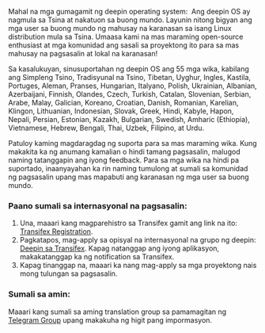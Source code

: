 Mahal na mga gumagamit ng deepin operating system:​
​
Ang deepin OS ay nagmula sa Tsina at nakatuon sa buong mundo. Layunin nitong bigyan ang mga user sa buong mundo ng mahusay na karanasan sa isang Linux distribution mula sa Tsina. Umaasa kami na mas maraming open-source enthusiast at mga komunidad ang sasali sa proyektong ito para sa mas mahusay na pagsasalin at lokal na karanasan!​

Sa kasalukuyan, sinusuportahan ng deepin OS ang 55 mga wika, kabilang ang Simpleng Tsino, Tradisyunal na Tsino, Tibetan, Uyghur, Ingles, Kastila, Portuges, Aleman, Pranses, Hungarian, Italyano, Polish, Ukrainian, Albanian, Azerbaijani, Finnish, Olandes, Czech, Turkish, Catalan, Slovenian, Serbian, Arabe, Malay, Galician, Koreano, Croatian, Danish, Romanian, Karelian, Klingon, Lithuanian, Indonesian, Slovak, Greek, Hindi, Kabyle, Hapon, Nepali, Persian, Estonian, Kazakh, Bulgarian, Swedish, Amharic (Ethiopia), Vietnamese, Hebrew, Bengali, Thai, Uzbek, Filipino, at Urdu.​

Patuloy kaming magdaragdag ng suporta para sa mas maraming wika. Kung makakita ka ng anumang kamalian o hindi tamang pagsasalin, malugod naming tatanggapin ang iyong feedback. Para sa mga wika na hindi pa suportado, inaanyayahan ka rin naming tumulong at sumali sa komunidad ng pagsasalin upang mas mapabuti ang karanasan ng mga user sa buong mundo.​
​
### Paano sumali sa internasyonal na pagsasalin:​

1. Una, maaari kang magparehistro sa Transifex gamit ang link na ito: [Transifex Registration](https://app.transifex.com/signup/open-source/).​​​​
2. Pagkatapos, mag-apply sa opisyal na internasyonal na grupo ng deepin: [Deepin sa Transifex](https://www.transifex.com/linuxdeepin/public/). Kapag natanggap ang iyong aplikasyon, makakatanggap ka ng notification sa Transifex.​
3. Kapag tinanggap na, maaari ka nang mag-apply sa mga proyektong nais mong tulungan sa pagsasalin.​
​
### Sumali sa amin: ​

Maaari kang sumali sa aming translation group sa pamamagitan ng [Telegram Group](https://t.me/+-OAA-A_r2nI4YmI1) upang makakuha ng higit pang impormasyon.
